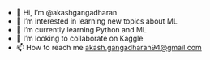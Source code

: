 - 👋 Hi, I’m @akashgangadharan
- 👀 I’m interested in learning new topics about ML
- 🌱 I’m currently learning Python and ML
- 💞️ I’m looking to collaborate on Kaggle
- 📫 How to reach me akash.gangadharan94@gmail.com

<!---
akashgangadharan/akashgangadharan is a ✨ special ✨ repository because its `README.md` (this file) appears on your GitHub profile.
You can click the Preview link to take a look at your changes.
--->
